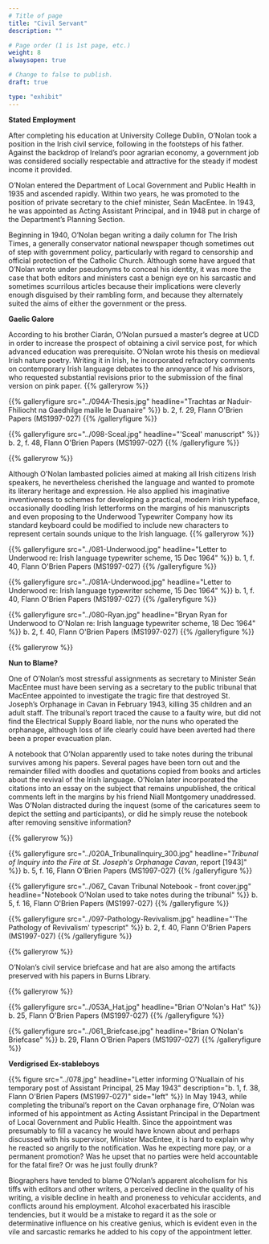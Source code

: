 ```yaml
---
# Title of page
title: "Civil Servant"
description: ""

# Page order (1 is 1st page, etc.)
weight: 8
alwaysopen: true

# Change to false to publish.
draft: true

type: "exhibit"
---
```

**Stated Employment**

After completing his education at University College Dublin, O’Nolan took a position in the Irish civil service, following in the footsteps of his father. Against the backdrop of Ireland’s poor agrarian economy, a government job was considered socially respectable and attractive for the steady if modest income it provided.

O’Nolan entered the Department of Local Government and Public Health in 1935 and ascended rapidly. Within two years, he was promoted to the position of private secretary to the chief minister, Seán MacEntee. In 1943, he was appointed as Acting Assistant Principal, and in 1948 put in charge of the Department’s Planning Section.

Beginning in 1940, O’Nolan began writing a daily column for The Irish Times, a generally conservator national newspaper though sometimes out of step with government policy, particularly with regard to censorship and official protection of the Catholic Church. Although some have argued that O’Nolan wrote under pseudonyms to conceal his identity, it was more the case that both editors and ministers cast a benign eye on his sarcastic and sometimes scurrilous articles because their implications were cleverly enough disguised by their rambling form, and because they alternately suited the aims of either the government or the press.

**Gaelic Galore**

According to his brother Ciarán, O’Nolan pursued a master’s degree at UCD in order to increase the prospect of obtaining a civil service post, for which advanced education was prerequisite. O’Nolan wrote his thesis on medieval Irish nature poetry. Writing it in Irish, he incorporated refractory comments on contemporary Irish language debates to the annoyance of his advisors, who requested substantial revisions prior to the submission of the final version on pink paper.
{{% galleryrow %}}

{{% galleryfigure src="../094A-Thesis.jpg" headline="Trachtas ar Naduir-Fhiliocht na Gaedhilge maille le Duanaire" %}}
b. 2, f. 29, Flann O'Brien Papers (MS1997-027)
{{% /galleryfigure %}}

{{% galleryfigure src="../098-Sceal.jpg" headline="'Sceal' manuscript" %}}
b. 2, f. 48, Flann O'Brien Papers (MS1997-027)
{{% /galleryfigure %}}

{{% galleryrow %}}

Although O’Nolan lambasted policies aimed at making all Irish citizens Irish speakers, he nevertheless cherished the language and wanted to promote its literary heritage and expression. He also applied his imaginative inventiveness to schemes for developing a practical, modern Irish typeface, occasionally doodling Irish letterforms on the margins of his manuscripts and even proposing to the Underwood Typewriter Company how its standard keyboard could be modified to include new characters to represent certain sounds unique to the Irish language.
{{% galleryrow %}}

{{% galleryfigure src="../081-Underwood.jpg" headline="Letter to Underwood re: Irish language typewriter scheme, 15 Dec 1964" %}}
b. 1, f. 40, Flann O'Brien Papers (MS1997-027)
{{% /galleryfigure %}}

{{% galleryfigure src="../081A-Underwood.jpg" headline="Letter to Underwood re: Irish language typewriter scheme, 15 Dec 1964" %}}
b. 1, f. 40, Flann O'Brien Papers (MS1997-027)
{{% /galleryfigure %}}

{{% galleryfigure src="../080-Ryan.jpg" headline="Bryan Ryan for Underwood to O'Nolan re: Irish language typewriter scheme, 18 Dec 1964" %}}
b. 2, f. 40, Flann O'Brien Papers (MS1997-027)
{{% /galleryfigure %}}

{{% galleryrow %}}

**Nun to Blame?**

One of O’Nolan’s most stressful assignments as secretary to Minister Seán MacEntee must have been serving as a secretary to the public tribunal that MacEntee appointed to investigate the tragic fire that destroyed St. Joseph’s Orphanage in Cavan in February 1943, killing 35 children and an adult staff. The tribunal’s report traced the cause to a faulty wire, but did not find the Electrical Supply Board liable, nor the nuns who operated the orphanage, although loss of life clearly could have been averted had there been a proper evacuation plan.

A notebook that O’Nolan apparently used to take notes during the tribunal survives among his papers. Several pages have been torn out and the remainder filled with doodles and quotations copied from books and articles about the revival of the Irish language. O’Nolan later incorporated the citations into an essay on the subject that remains unpublished, the critical comments left in the margins by his friend Niall Montgomery unaddressed. Was O’Nolan distracted during the inquest (some of the caricatures seem to depict the setting and participants), or did he simply reuse the notebook after removing sensitive information?

{{% galleryrow %}}

{{% galleryfigure src="../020A_TribunalInquiry_300.jpg" headline="*Tribunal of Inquiry into the Fire at St. Joseph's Orphanage Cavan*, report [1943]" %}}
b. 5, f. 16, Flann O'Brien Papers (MS1997-027)
{{% /galleryfigure %}}

{{% galleryfigure src="../067_ Cavan Tribunal Notebook - front cover.jpg" headline="Notebook O’Nolan used to take notes during the tribunal" %}}
b. 5, f. 16, Flann O'Brien Papers (MS1997-027)
{{% /galleryfigure %}}

{{% galleryfigure src="../097-Pathology-Revivalism.jpg" headline="'The Pathology of Revivalism' typescript" %}}
b. 2, f. 40, Flann O'Brien Papers (MS1997-027)
{{% /galleryfigure %}}

{{% galleryrow %}}

O’Nolan’s civil service briefcase and hat are also among the artifacts preserved with his papers in Burns Library.

{{% galleryrow %}}

{{% galleryfigure src="../053A_Hat.jpg" headline="Brian O'Nolan's Hat" %}}
b. 25, Flann O'Brien Papers (MS1997-027)
{{% /galleryfigure %}}

{{% galleryfigure src="../061_Briefcase.jpg" headline="Brian O'Nolan's Briefcase" %}}
b. 29, Flann O'Brien Papers (MS1997-027)
{{% /galleryfigure %}}

**Verdigrised Ex-stableboys**

{{% figure src="../078.jpg"
           headline="Letter informing O'Nuallain of his temporary post of Assistant Principal, 25 May 1943" 
           description="b. 1, f. 38, Flann O'Brien Papers (MS1997-027)" 
           side="left" %}}
In May 1943, while completing the tribunal’s report on the Cavan orphanage fire, O’Nolan was informed of his appointment as Acting Assistant Principal in the Department of Local Government and Public Health. Since the appointment was presumably to fill a vacancy he would have known about and perhaps discussed with his supervisor, Minister MacEntee, it is hard to explain why he reacted so angrily to the notification. Was he expecting more pay, or a permanent promotion? Was he upset that no parties were held accountable for the fatal fire? Or was he just foully drunk?

Biographers have tended to blame O’Nolan’s apparent alcoholism for his tiffs with editors and other writers, a perceived decline in the quality of his writing, a visible decline in health and proneness to vehicular accidents, and conflicts around his employment. Alcohol exacerbated his irascible tendencies, but it would be a mistake to regard it as the sole or determinative influence on his creative genius, which is evident even in the vile and sarcastic remarks he added to his copy of the appointment letter.
